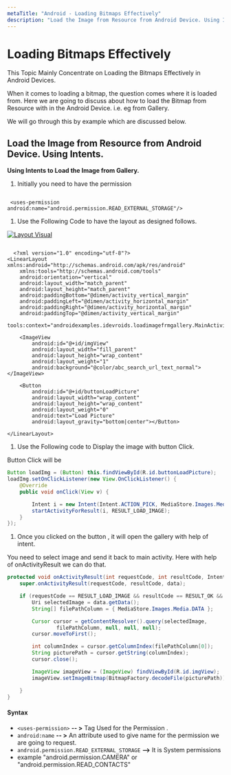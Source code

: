 ```yaml
---
metaTitle: "Android - Loading Bitmaps Effectively"
description: "Load the Image from Resource from Android Device. Using Intents."
---
```


# Loading Bitmaps Effectively


This Topic Mainly Concentrate on Loading the Bitmaps Effectively in Android Devices.

When it comes to loading a bitmap, the question comes where it is loaded from.
Here we are going to discuss about how to load the Bitmap from Resource with in the Android Device. i.e. eg from Gallery.

We will go through this by example which are discussed below.



## Load the Image from Resource from Android Device. Using Intents.


**Using Intents to Load the Image from Gallery.**

1. Initially you need to have the permission

```

 <uses-permission android:name="android.permission.READ_EXTERNAL_STORAGE"/>

```


1. Use the Following Code to have the layout as designed follows.

[<img src="https://i.stack.imgur.com/bkmV5.png" alt="Layout Visual" />](https://i.stack.imgur.com/bkmV5.png)

```

  <?xml version="1.0" encoding="utf-8"?>
<LinearLayout xmlns:android="http://schemas.android.com/apk/res/android"
    xmlns:tools="http://schemas.android.com/tools"
    android:orientation="vertical"
    android:layout_width="match_parent"
    android:layout_height="match_parent"
    android:paddingBottom="@dimen/activity_vertical_margin"
    android:paddingLeft="@dimen/activity_horizontal_margin"
    android:paddingRight="@dimen/activity_horizontal_margin"
    android:paddingTop="@dimen/activity_vertical_margin"
    tools:context="androidexamples.idevroids.loadimagefrmgallery.MainActivity">

    <ImageView
        android:id="@+id/imgView"
        android:layout_width="fill_parent"
        android:layout_height="wrap_content"
        android:layout_weight="1"
        android:background="@color/abc_search_url_text_normal"></ImageView>

    <Button
        android:id="@+id/buttonLoadPicture"
        android:layout_width="wrap_content"
        android:layout_height="wrap_content"
        android:layout_weight="0"
        android:text="Load Picture"
        android:layout_gravity="bottom|center"></Button>

</LinearLayout>

```


1. Use the Following code to Display the image with  button Click.

Button Click will be

```java
Button loadImg = (Button) this.findViewById(R.id.buttonLoadPicture);
loadImg.setOnClickListener(new View.OnClickListener() {
    @Override
    public void onClick(View v) {

        Intent i = new Intent(Intent.ACTION_PICK, MediaStore.Images.Media.EXTERNAL_CONTENT_URI);
        startActivityForResult(i, RESULT_LOAD_IMAGE);
    }
});

```


1. Once you clicked on the button , it will open the gallery with help of intent.

You need to select image and send it back to main activity. Here with help of onActivityResult we can do that.

```java
protected void onActivityResult(int requestCode, int resultCode, Intent data)  {
    super.onActivityResult(requestCode, resultCode, data);

    if (requestCode == RESULT_LOAD_IMAGE && resultCode == RESULT_OK && null != data) {
        Uri selectedImage = data.getData();
        String[] filePathColumn = { MediaStore.Images.Media.DATA };

        Cursor cursor = getContentResolver().query(selectedImage,
                filePathColumn, null, null, null);
        cursor.moveToFirst();

        int columnIndex = cursor.getColumnIndex(filePathColumn[0]);
        String picturePath = cursor.getString(columnIndex);
        cursor.close();

        ImageView imageView = (ImageView) findViewById(R.id.imgView);
        imageView.setImageBitmap(BitmapFactory.decodeFile(picturePath));

    }
}

```



#### Syntax


- `<uses-permission>`  **-- >** Tag Used for the Permission .
- `android:name` **-- >** An attribute used to give name for the   permission we are going to request.
- `android.permission.READ_EXTERNAL_STORAGE` **-->** It is System permissions
- example  "android.permission.CAMERA" or "android.permission.READ_CONTACTS"

